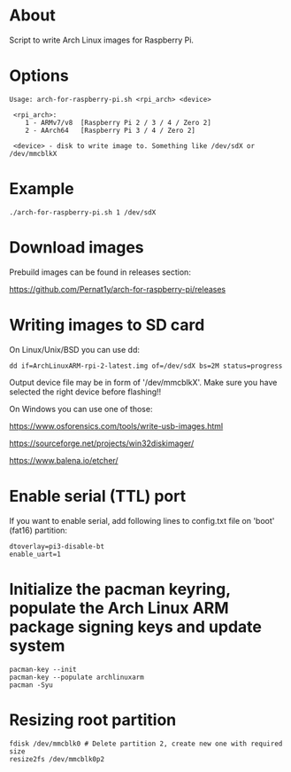 # About
Script to write Arch Linux images for Raspberry Pi.

# Options
```
Usage: arch-for-raspberry-pi.sh <rpi_arch> <device>

 <rpi_arch>:
    1 - ARMv7/v8  [Raspberry Pi 2 / 3 / 4 / Zero 2]
    2 - AArch64   [Raspberry Pi 3 / 4 / Zero 2]

 <device> - disk to write image to. Something like /dev/sdX or /dev/mmcblkX

```

# Example
```
./arch-for-raspberry-pi.sh 1 /dev/sdX
```

# Download images
Prebuild images can be found in releases section:

https://github.com/Pernat1y/arch-for-raspberry-pi/releases

# Writing images to SD card
On Linux/Unix/BSD you can use dd:

```
dd if=ArchLinuxARM-rpi-2-latest.img of=/dev/sdX bs=2M status=progress
```

Output device file may be in form of '/dev/mmcblkX'. Make sure you have selected the right device before flashing!!

On Windows you can use one of those:

https://www.osforensics.com/tools/write-usb-images.html

https://sourceforge.net/projects/win32diskimager/

https://www.balena.io/etcher/

# Enable serial (TTL) port
If you want to enable serial, add following lines to config.txt file on 'boot' (fat16) partition:

```
dtoverlay=pi3-disable-bt
enable_uart=1
```

# Initialize the pacman keyring, populate the Arch Linux ARM package signing keys and update system
```
pacman-key --init
pacman-key --populate archlinuxarm
pacman -Syu
```

# Resizing root partition
```
fdisk /dev/mmcblk0 # Delete partition 2, create new one with required size
resize2fs /dev/mmcblk0p2
```

